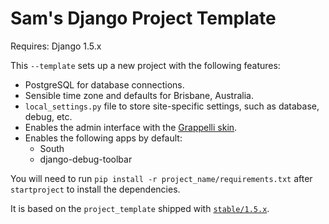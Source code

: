Sam's Django Project Template
=============================

Requires: Django 1.5.x

This `--template` sets up a new project with the following features:

* PostgreSQL for database connections.
* Sensible time zone and defaults for Brisbane, Australia.
* `local_settings.py` file to store site-specific settings, such as database, debug, etc.
* Enables the admin interface with the [Grappelli skin](https://github.com/sehmaschine/django-grappelli).
* Enables the following apps by default:
  * South
  * django-debug-toolbar

You will need to run `pip install -r project_name/requirements.txt` after `startproject` to install the dependencies.

It is based on the `project_template` shipped with [`stable/1.5.x`](https://github.com/django/django/tree/stable/1.5.x/django/conf/project_template).
